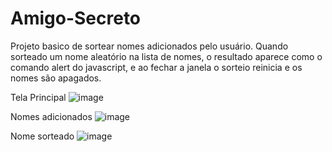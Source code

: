 # Amigo-Secreto

Projeto basico de sortear nomes adicionados pelo usuário.
Quando sorteado um nome aleatório na lista de nomes, o resultado aparece como o comando alert do javascript, e ao fechar a janela o sorteio reinicia e os nomes são apagados.

Tela Principal
![image](https://github.com/user-attachments/assets/340af813-5411-4c8f-bc97-fb9b81acca54)

Nomes adicionados
![image](https://github.com/user-attachments/assets/459f167b-8f10-4fd7-9e92-95a1011f53f6)

Nome sorteado
![image](https://github.com/user-attachments/assets/77751106-7665-40cd-bb61-dd5aec1f8f3a)

